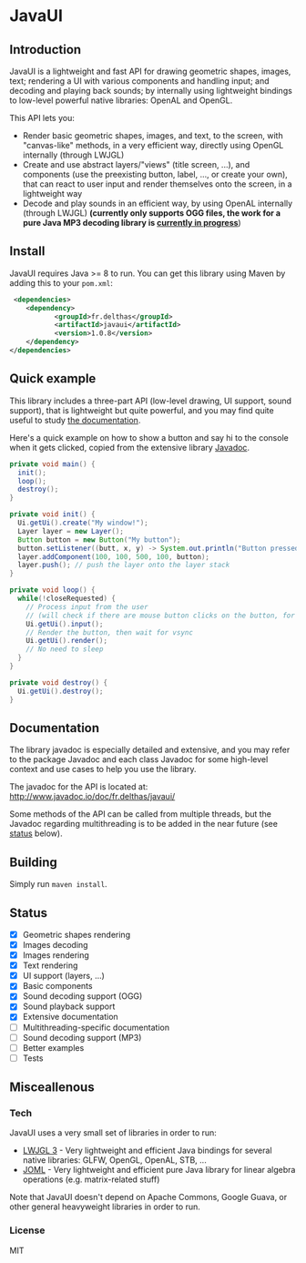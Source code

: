 # JavaUI

## Introduction

JavaUI is a lightweight and fast API for drawing geometric shapes, images, text; rendering a UI with various components and handling input; and decoding and playing back sounds; by internally using lightweight bindings to low-level powerful native libraries: OpenAL and OpenGL.

This API lets you:
- Render basic geometric shapes, images, and text, to the screen, with "canvas-like" methods, in a very efficient way, directly using OpenGL internally (through LWJGL)
- Create and use abstract layers/"views" (title screen, ...), and components (use the preexisting button, label, ..., or create your own), that can react to user input and render themselves onto the screen, in a lightweight way 
- Decode and play sounds in an efficient way, by using OpenAL internally (through LWJGL) **(currently only supports OGG files, the work for a pure Java MP3 decoding library is [currently in progress](https://github.com/Delthas/JavaMP3)**)

## Install

JavaUI requires Java >= 8 to run. You can get this library using Maven by adding this to your ```pom.xml```:

```xml
 <dependencies>
    <dependency>       
           <groupId>fr.delthas</groupId>
           <artifactId>javaui</artifactId>
           <version>1.0.8</version>
    </dependency>
</dependencies>
```


## Quick example

This library includes a three-part API (low-level drawing, UI support, sound support), that is lightweight but quite powerful, and you may find quite useful to study [the documentation](#documentation).

Here's a quick example on how to show a button and say hi to the console when it gets clicked, copied from the extensive library [Javadoc](http://www.javadoc.io/doc/fr.delthas/javaui/).

```java
private void main() {
  init();
  loop();
  destroy();
}

private void init() {
  Ui.getUi().create("My window!");
  Layer layer = new Layer();
  Button button = new Button("My button");
  button.setListener((butt, x, y) -> System.out.println("Button pressed! Hi!"));
  layer.addComponent(100, 100, 500, 100, button);
  layer.push(); // push the layer onto the layer stack
}

private void loop() {
  while(!closeRequested) {
    // Process input from the user 
    // (will check if there are mouse button clicks on the button, for exemple)
    Ui.getUi().input();
    // Render the button, then wait for vsync
    Ui.getUi().render();
    // No need to sleep
  }
}

private void destroy() {
  Ui.getUi().destroy();
}
```

## Documentation

The library javadoc is especially detailed and extensive, and you may refer to the package Javadoc and each class Javadoc for some high-level context and use cases to help you use the library.

The javadoc for the API is located at: http://www.javadoc.io/doc/fr.delthas/javaui/

Some methods of the API can be called from multiple threads, but the Javadoc regarding multithreading is to be added in the near future (see [status](#status) below).

## Building

Simply run ```maven install```.


## Status

- [X] Geometric shapes rendering
- [X] Images decoding
- [X] Images rendering
- [X] Text rendering
- [X] UI support (layers, ...)
- [X] Basic components
- [X] Sound decoding support (OGG)
- [X] Sound playback support
- [X] Extensive documentation
- [ ] Multithreading-specific documentation
- [ ] Sound decoding support (MP3)
- [ ] Better examples
- [ ] Tests

## Misceallenous

### Tech

JavaUI uses a very small set of libraries in order to run:
- [LWJGL 3](https://lwjgl.org) - Very lightweight and efficient Java bindings for several native libraries: GLFW, OpenGL, OpenAL, STB, ...
- [JOML](https://github.com/JOML-CI/JOML) - Very lightweight and efficient pure Java library for linear algebra operations (e.g. matrix-related stuff)

Note that JavaUI doesn't depend on Apache Commons, Google Guava, or other general heavyweight libraries in order to run.

### License

MIT
